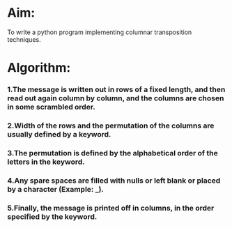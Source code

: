 # Aim:
To write a python program implementing columnar transposition techniques.
# Algorithm:
### 1.The message is written out in rows of a fixed length, and then read out again column by column, and the columns are chosen in some scrambled order.
### 2.Width of the rows and the permutation of the columns are usually defined by a keyword.
### 3.The permutation is defined by the alphabetical order of the letters in the keyword. 
### 4.Any spare spaces are filled with nulls or left blank or placed by a character (Example: _).
### 5.Finally, the message is printed off in columns, in the order specified by the keyword.
